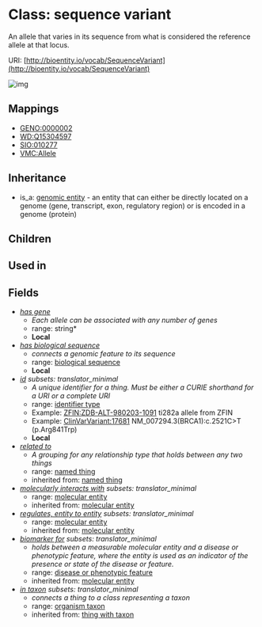 # Class: sequence variant


An allele that varies in its sequence from what is considered the reference allele at that locus.

URI: [http://bioentity.io/vocab/SequenceVariant](http://bioentity.io/vocab/SequenceVariant)

![img](http://yuml.me/diagram/nofunky;dir:TB/class/\[GenomicEntity]^-\[SequenceVariant|name(i):label_type%20%3F;category(i):label_type%20%3F;node_property(i):string%20%3F;iri(i):iri_type%20%3F;full_name(i):label_type%20%3F;description(i):narrative_text%20%3F;systematic_synonym(i):label_type%20%3F;has_phenotype(i):phenotype%20%3F;has_gene:string%20*;has_biological_sequence:biological_sequence%20%3F;id:identifier_type%20%3F],%20\[SequenceVariant]-%20related%20to(i)%20%3F>\[NamedThing],%20\[SequenceVariant]-%20molecularly%20interacts%20with(i)%20%3F>\[MolecularEntity],%20\[SequenceVariant]-%20regulates,%20entity%20to%20entity(i)%20%3F>\[MolecularEntity],%20\[SequenceVariant]-%20biomarker%20for(i)%20%3F>\[DiseaseOrPhenotypicFeature],%20\[SequenceVariant]-%20in%20taxon(i)%20%3F>\[OrganismTaxon])
## Mappings

 * [GENO:0000002](http://purl.obolibrary.org/obo/GENO_0000002)
 * [WD:Q15304597](http://purl.obolibrary.org/obo/WD_Q15304597)
 * [SIO:010277](http://semanticscience.org/resource/SIO_010277)
 * [VMC:Allele](http://purl.obolibrary.org/obo/VMC_Allele)
## Inheritance

 *  is_a: [genomic entity](GenomicEntity.md) - an entity that can either be directly located on a genome (gene, transcript, exon, regulatory region) or is encoded in a genome (protein)
## Children

## Used in

## Fields

 * _[has gene](has_gene.md)_
    * _Each allele can be associated with any number of genes_
    * range: string*
    * __Local__
 * _[has biological sequence](has_biological_sequence.md)_
    * _connects a genomic feature to its sequence_
    * range: [biological sequence](BiologicalSequence.md)
    * __Local__
 * _[id](id.md) *subsets: translator_minimal*_
    * _A unique identifier for a thing. Must be either a CURIE shorthand for a URI or a complete URI_
    * range: [identifier type](IdentifierType.md)
    * Example: [ZFIN:ZDB-ALT-980203-1091](http://purl.obolibrary.org/obo/ZFIN_ZDB-ALT-980203-1091) ti282a allele from ZFIN
    * Example: [ClinVarVariant:17681](http://purl.obolibrary.org/obo/ClinVarVariant_17681) NM_007294.3(BRCA1):c.2521C>T (p.Arg841Trp)
    * __Local__
 * _[related to](related_to.md)_
    * _A grouping for any relationship type that holds between any two things_
    * range: [named thing](NamedThing.md)
    * inherited from: [named thing](NamedThing.md)
 * _[molecularly interacts with](molecularly_interacts_with.md) *subsets: translator_minimal*_
    * range: [molecular entity](MolecularEntity.md)
    * inherited from: [molecular entity](MolecularEntity.md)
 * _[regulates, entity to entity](regulates_entity_to_entity.md) *subsets: translator_minimal*_
    * range: [molecular entity](MolecularEntity.md)
    * inherited from: [molecular entity](MolecularEntity.md)
 * _[biomarker for](biomarker_for.md) *subsets: translator_minimal*_
    * _holds between a measurable molecular entity and a disease or phenotypic feature, where the entity is used as an indicator of the presence or state of the disease or feature._
    * range: [disease or phenotypic feature](DiseaseOrPhenotypicFeature.md)
    * inherited from: [molecular entity](MolecularEntity.md)
 * _[in taxon](in_taxon.md) *subsets: translator_minimal*_
    * _connects a thing to a class representing a taxon_
    * range: [organism taxon](OrganismTaxon.md)
    * inherited from: [thing with taxon](ThingWithTaxon.md)

